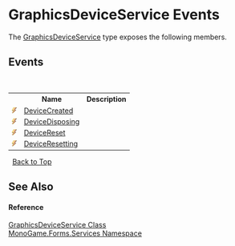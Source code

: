 # GraphicsDeviceService Events
 

The <a href="70d80369-55d5-1b41-2769-9ebb38ded7bb">GraphicsDeviceService</a> type exposes the following members.


## Events
&nbsp;<table><tr><th></th><th>Name</th><th>Description</th></tr><tr><td>![Public event](media/pubevent.gif "Public event")</td><td><a href="2a71b72b-5224-660e-8e8a-9073f76ca8aa">DeviceCreated</a></td><td /></tr><tr><td>![Public event](media/pubevent.gif "Public event")</td><td><a href="d9326361-9f46-34f9-ef87-b481bd43dfc7">DeviceDisposing</a></td><td /></tr><tr><td>![Public event](media/pubevent.gif "Public event")</td><td><a href="bff58a24-148e-fddc-332a-3fe7bf540fa3">DeviceReset</a></td><td /></tr><tr><td>![Public event](media/pubevent.gif "Public event")</td><td><a href="a80cbfe0-4502-9d62-fc47-f23fb7f5758f">DeviceResetting</a></td><td /></tr></table>&nbsp;
<a href="#graphicsdeviceservice-events">Back to Top</a>

## See Also


#### Reference
<a href="70d80369-55d5-1b41-2769-9ebb38ded7bb">GraphicsDeviceService Class</a><br /><a href="0e732159-5c83-72a0-ba31-6e6659d34a21">MonoGame.Forms.Services Namespace</a><br />